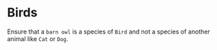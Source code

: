# Birds

Ensure that a `barn owl` is a species of `Bird` and not a species of another animal like `Cat` or `Dog`.
